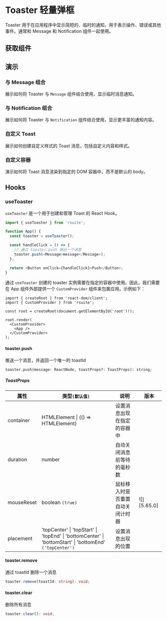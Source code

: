 # Toaster 轻量弹框

Toaster 用于在应用程序中显示简短的、临时的通知，用于表示操作、错误或其他事件。通常和 Message 和 Notification 组件一起使用。

## 获取组件

<!--{include:<import-guide>}-->

## 演示

### 与 Message 组合

展示如何将 Toaster 与 `Message` 组件结合使用，显示临时消息通知。

<!--{include:`with-message.md`}-->

### 与 Notification 组合

展示如何将 Toaster 与 `Notification` 组件结合使用，显示更丰富的通知内容。

<!--{include:`with-notification.md`}-->
### 自定义 Toast

展示如何创建自定义样式的 Toast 消息，包括自定义内容和样式。

<!--{include:`custom.md`}-->
### 自定义容器

演示如何将 Toast 消息渲染到指定的 DOM 容器中，而不是默认的 body。

<!--{include:`custom-container.md`}-->

## Hooks

### useToaster

`useToaster` 是一个用于创建和管理 Toast 的 React Hook。

```ts
import { useToaster } from 'rsuite';

function App() {
  const toaster = useToaster();

  const handleClick = () => {
    // 通过 toaster.push 弹出一个消息
    toaster.push(<Message>message</Message>);
  };

  return <Button onClick={handleClick}>Push</Button>;
}
```

通过 `useToaster` 创建的 toaster 实例需要在指定的容器中使用。因此，我们需要在 App 组件外部提供一个 `CustomProvider` 组件来包裹应用。示例如下：

```tsx
import { createRoot } from 'react-dom/client';
import { CustomProvider } from 'rsuite';

const root = createRoot(document.getElementById('root')!);

root.render(
  <CustomProvider>
    <App />
  </CustomProvider>
);
```

#### toaster.push

推送一个消息，并返回一个唯一的 toastId

```
toaster.push(message: ReactNode, toastProps?: ToastProps): string;
```

##### ToastProps

| 属性       | 类型`(默认值)`                                                                                          | 说明                             | 版本        |
| ---------- | ------------------------------------------------------------------------------------------------------- | -------------------------------- | ----------- |
| container  | HTMLElement \| (() => HTMLElement)                                                                      | 设置消息出现在指定的容器中       |             |
| duration   | number                                                                                                  | 自动关闭消息前等待的毫秒数       |             |
| mouseReset | boolean `(true)`                                                                                        | 鼠标移入时是否重置自动关闭计时器 | ![][5.65.0] |
| placement  | 'topCenter' \| 'topStart' \| 'topEnd' \| 'bottomCenter' \| 'bottomStart' \| 'bottomEnd' `('topCenter')` | 设置消息出现的位置               |             |

#### toaster.remove

通过 toastId 删除一个消息

```ts
toaster.remove(toastId: string): void;
```

#### toaster.clear

删除所有消息

```ts
toaster.clear(): void;
```
